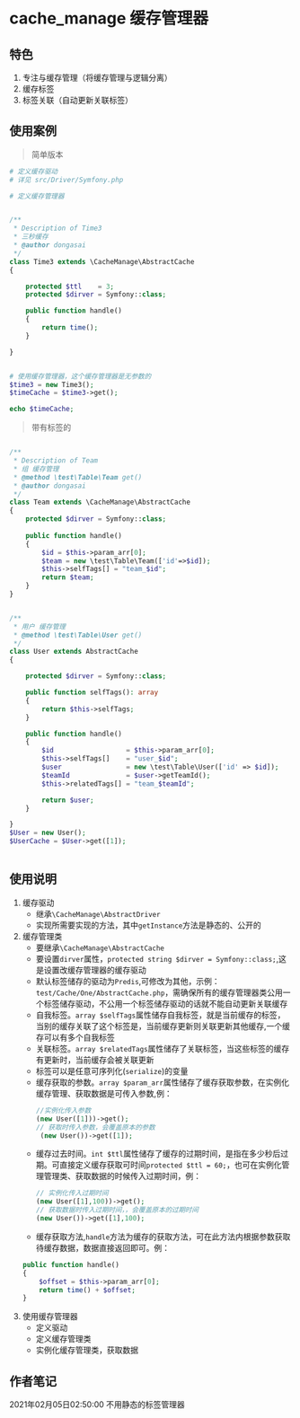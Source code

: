 # cache_manage 缓存管理器

## 特色
1. 专注与缓存管理（将缓存管理与逻辑分离）
2. 缓存标签
3. 标签关联（自动更新关联标签）

## 使用案例
> 简单版本

```php
# 定义缓存驱动
# 详见 src/Driver/Symfony.php

# 定义缓存管理器


/**
 * Description of Time3
 * 三秒缓存
 * @author dongasai
 */
class Time3 extends \CacheManage\AbstractCache
{

    protected $ttl    = 3;
    protected $dirver = Symfony::class;

    public function handle()
    {
        return time();
    }

}


# 使用缓存管理器，这个缓存管理器是无参数的
$time3 = new Time3();
$timeCache = $time3->get();

echo $timeCache;
```

> 带有标签的

```php

/**
 * Description of Team
 * 组 缓存管理
 * @method \test\Table\Team get()
 * @author dongasai
 */
class Team extends \CacheManage\AbstractCache
{
    protected $dirver = Symfony::class;
    
    public function handle()
    {
        $id = $this->param_arr[0];
        $team = new \test\Table\Team(['id'=>$id]);
        $this->selfTags[] = "team_$id";
        return $team;
    }
}


/**
 * 用户 缓存管理
 * @method \test\Table\User get()
 */
class User extends AbstractCache
{

    protected $dirver = Symfony::class;

    public function selfTags(): array
    {
        return $this->selfTags;
    }

    public function handle()
    {
        $id                  = $this->param_arr[0];
        $this->selfTags[]    = "user_$id";
        $user                = new \test\Table\User(['id' => $id]);
        $teamId              = $user->getTeamId();
        $this->relatedTags[] = "team_$teamId";

        return $user;
    }

}
$User = new User();
$UserCache = $User->get([1]);



```

## 使用说明
1. 缓存驱动
    * 继承`\CacheManage\AbstractDriver`
    * 实现所需要实现的方法，其中`getInstance`方法是静态的、公开的
2. 缓存管理类
    * 要继承`\CacheManage\AbstractCache`
    * 要设置`dirver`属性，`protected string $dirver = Symfony::class;`,这是设置改缓存管理器的缓存驱动
    * 默认标签储存的驱动为`Predis`,可修改为其他，示例：`test/Cache/One/AbstractCache.php`，需确保所有的缓存管理器类公用一个标签储存驱动，不公用一个标签储存驱动的话就不能自动更新关联缓存
    * 自我标签。`array $selfTags`属性储存自我标签，就是当前缓存的标签，当别的缓存关联了这个标签是，当前缓存更新则关联更新其他缓存,一个缓存可以有多个自我标签
    * 关联标签。`array $relatedTags`属性储存了关联标签，当这些标签的缓存有更新时，当前缓存会被关联更新
    * 标签可以是任意可序列化(`serialize`)的变量
    * 缓存获取的参数。`array $param_arr`属性储存了缓存获取参数，在实例化缓存管理、获取数据是可传入参数,例：
        ```php
        //实例化传入参数
        (new User([1]))->get();
        // 获取时传入参数，会覆盖原本的参数
         (new User())->get([1]);
        
        ```
    * 缓存过去时间。`int $ttl`属性储存了缓存的过期时间，是指在多少秒后过期。可直接定义缓存获取可时间`protected $ttl = 60;`，也可在实例化管理管理类、获取数据的时候传入过期时间，例：
         ```php 
         // 实例化传入过期时间
         (new User([1],100))->get();
        // 获取数据时传入过期时间，，会覆盖原本的过期时间
         (new User())->get([1],100);
         
         ```
    * 缓存获取方法,`handle`方法为缓存的获取方法，可在此方法内根据参数获取待缓存数据，数据直接返回即可。例：
    ```php
    public function handle()
    {
        $offset = $this->param_arr[0];
        return time() + $offset;
    }
    ```
3. 使用缓存管理器
    * 定义驱动
    * 定义缓存管理类
    * 实例化缓存管理类，获取数据




## 作者笔记
2021年02月05日02:50:00 不用静态的标签管理器